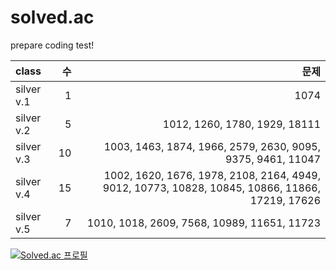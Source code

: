 # solved.ac
prepare coding test!


|class|수|문제|
|:-----|--:|----:|
|silver v.1|1|1074|
|silver v.2|5|1012, 1260, 1780, 1929, 18111|
|silver v.3|10|1003, 1463, 1874, 1966, 2579, 2630, 9095, 9375, 9461, 11047|
|silver v.4|15|1002, 1620, 1676, 1978, 2108, 2164, 4949, 9012, 10773, 10828, 10845, 10866, 11866, 17219, 17626|
|silver v.5|7|1010, 1018, 2609, 7568, 10989, 11651, 11723|

[![Solved.ac
프로필](http://mazassumnida.wtf/api/generate_badge?boj=hhzet11)](https://solved.ac/hhzet11)
